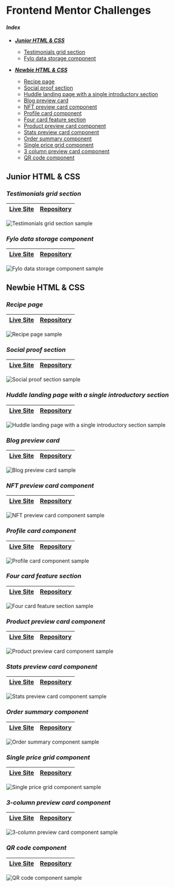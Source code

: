 # Frontend Mentor Challenges

#### *Index*

+ [***Junior HTML & CSS***](#junior-html--css)
  + [Testimonials grid section](#testimonials-grid-section)
  + [Fylo data storage component](#fylo-data-storage-component)

+ [***Newbie HTML & CSS***](#newbie-html--css)
  + [Recipe page](#recipe-page)
  + [Social proof section](#social-proof-section)
  + [Huddle landing page with a single introductory section](#huddle-landing-page-with-a-single-introductory-section)
  + [Blog preview card](#blog-preview-card)
  + [NFT preview card component](#nft-preview-card-component)
  + [Profile card component](#profile-card-component)
  + [Four card feature section](#four-card-feature-section)
  + [Product preview card component](#product-preview-card-component)
  + [Stats preview card component](#stats-preview-card-component)
  + [Order summary component](#order-summary-component)
  + [Single price grid component](#single-price-grid-component)
  + [3 column preview card component](#3-column-preview-card-component)
  + [QR code component](#qr-code-component)

## Junior HTML & CSS

### *Testimonials grid section*

| [Live Site](https://mendez-v.github.io/testimonials-grid-section/) | [Repository](https://github.com/mendez-v/testimonials-grid-section) |
| --- | ---|

![Testimonials grid section sample](https://raw.githubusercontent.com/mendez-v/testimonials-grid-section/main/assets/video/sample.gif)

### *Fylo data storage component*

| [Live Site](https://mendez-v.github.io/fylo-data-storage-component/) | [Repository](https://github.com/mendez-v/fylo-data-storage-component) |
| --- | ---|

![Fylo data storage component sample](https://raw.githubusercontent.com/mendez-v/fylo-data-storage-component/main/assets/video/sample.gif)


## Newbie HTML & CSS

### *Recipe page*

| [Live Site](https://mendez-v.github.io/recipe-page/) | [Repository](https://github.com/mendez-v/recipe-page) |
| --- | ---|

![Recipe page sample](https://raw.githubusercontent.com/mendez-v/recipe-page/main/assets/video/sample.gif)

### *Social proof section*

| [Live Site](https://mendez-v.github.io/social-proof-section/) | [Repository](https://github.com/mendez-v/social-proof-section) |
| --- | ---|

![Social proof section sample](https://raw.githubusercontent.com/mendez-v/social-proof-section/main/assets/video/sample.gif)

### *Huddle landing page with a single introductory section*

| [Live Site](https://mendez-v.github.io/huddle-introductory-section/) | [Repository](https://github.com/mendez-v/huddle-introductory-section) |
| --- | ---|

![Huddle landing page with a single introductory section sample](https://raw.githubusercontent.com/mendez-v/huddle-introductory-section/main/assets/video/sample.gif)

### *Blog preview card*

| [Live Site](https://mendez-v.github.io/blog-preview-card/) | [Repository](https://github.com/mendez-v/blog-preview-card) |
| --- | ---|

![Blog preview card sample](https://raw.githubusercontent.com/mendez-v/blog-preview-card/main/assets/video/sample.gif)

### *NFT preview card component*

| [Live Site](https://mendez-v.github.io/nft-preview-card/) | [Repository](https://github.com/mendez-v/nft-preview-card) |
| --- | ---|

![NFT preview card component sample](https://raw.githubusercontent.com/mendez-v/nft-preview-card/main/assets/video/sample.gif)

### *Profile card component*

| [Live Site](https://mendez-v.github.io/profile-card-component/) | [Repository](https://github.com/mendez-v/profile-card-component) |
| --- | ---|

![Profile card component sample](https://raw.githubusercontent.com/mendez-v/profile-card-component/main/assets/video/sample.gif)

### *Four card feature section*

| [Live Site](https://mendez-v.github.io/four-card-feature/) | [Repository](https://github.com/mendez-v/four-card-feature) |
| --- | ---|

![Four card feature section sample](https://raw.githubusercontent.com/mendez-v/four-card-feature/main/assets/video/sample.gif)

### *Product preview card component*

| [Live Site](https://mendez-v.github.io/product-preview-card/) | [Repository](https://github.com/mendez-v/product-preview-card) |
| --- | ---|

![Product preview card component sample](https://raw.githubusercontent.com/mendez-v/product-preview-card/main/assets/video/sample.gif)

### *Stats preview card component*

| [Live Site](https://mendez-v.github.io/stats-preview-card/) | [Repository](https://github.com/mendez-v/stats-preview-card) |
| --- | ---|

![Stats preview card component sample](https://raw.githubusercontent.com/mendez-v/stats-preview-card/main/assets/vid/preview.gif)

### *Order summary component*

| [Live Site](https://mendez-v.github.io/order-summary-component/) | [Repository](https://github.com/mendez-v/order-summary-component) |
| --- | ---|

![Order summary component sample](https://raw.githubusercontent.com/mendez-v/order-summary-component/main/assets/vid/preview.gif)

### *Single price grid component*

| [Live Site](https://mendez-v.github.io/single-price-component/) | [Repository](https://github.com/mendez-v/single-price-component) |
| --- | ---|

![Single price grid component sample](https://raw.githubusercontent.com/mendez-v/single-price-component/main/assets/vid/preview.gif)

### *3-column preview card component*

| [Live Site](https://mendez-v.github.io/3-column-preview-card/) | [Repository](https://github.com/mendez-v/3-column-preview-card) |
| --- | ---|

![3-column preview card component sample](https://raw.githubusercontent.com/mendez-v/3-column-preview-card/main/assets/vid/preview.gif)

### *QR code component*

| [Live Site](https://mendez-v.github.io/qr-code-component-main/) | [Repository](https://github.com/mendez-v/qr-code-component-main) |
| --- | ---|

![QR code component sample](https://raw.githubusercontent.com/mendez-v/qr-code-component-main/main/assets/vid/preview.gif)
